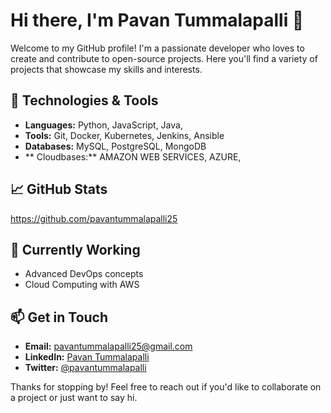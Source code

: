 # Hi there, I'm Pavan Tummalapalli 👋

Welcome to my GitHub profile! I'm a passionate developer who loves to create and contribute to open-source projects. Here you'll find a variety of projects that showcase my skills and interests.

## 🔧 Technologies & Tools

- **Languages:** Python, JavaScript, Java,
- **Tools:** Git, Docker, Kubernetes, Jenkins, Ansible
- **Databases:** MySQL, PostgreSQL, MongoDB
- ** Cloudbases:** AMAZON WEB SERVICES, AZURE,

## 📈 GitHub Stats
https://github.com/pavantummalapalli25

## 🌱 Currently Working

- Advanced DevOps concepts
- Cloud Computing with AWS

## 📫 Get in Touch

- **Email:** pavantummalapalli25@gmail.com
- **LinkedIn:** [Pavan Tummalapalli](https://www.linkedin.com/in/pavantummalapalli25)
- **Twitter:** [@pavantummalapalli](https://twitter.com/pavantummalapalli)

Thanks for stopping by! Feel free to reach out if you'd like to collaborate on a project or just want to say hi.
